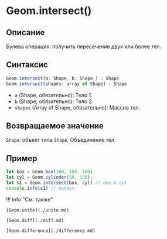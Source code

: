 # Geom.intersect()

## Описание
Булева операция: получить пересечение двух или более тел.

## Синтаксис
```javascript
Geom.intersect(a: Shape, b: Shape,) : Shape
Geom.intersect(shapes: array of Shape) : Shape
```

- `a` (Shape, обязательно): Тело 1.
- `b` (Shape, обязательно): Тело 2.
- `shapes` (Array of Shape, обязательно): Массив тел.

## Возвращаемое значение
`Shape`: объект типа `Shape`, Объединение тел.

## Пример
```javascript linenums="1"
let box = Geom.box(100, 100, 100);
let cyl = Geom.cylinder(50, 150);
let s1 = Geom.intersect(box, cyl) // box & cyl
console.info(s1) // output:
```

!!! info "См. также"

    [Geom.unite](./unite.md)

    [Geom.diff](./diff.md)

    [Geom.difference](./difference.md)
